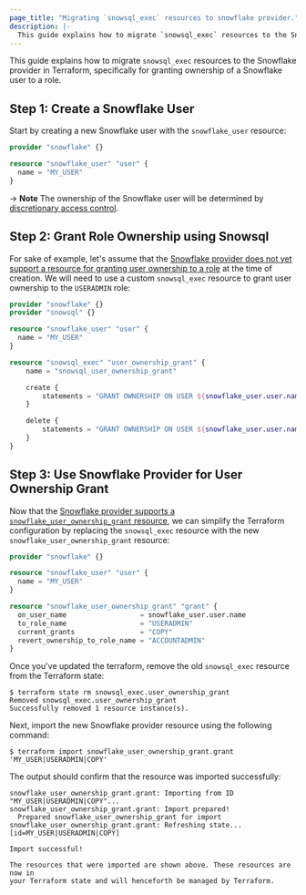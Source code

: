 ```yaml
---
page_title: "Migrating `snowsql_exec` resources to snowflake provider."
description: |-
  This guide explains how to migrate `snowsql_exec` resources to the Snowflake provider in Terraform.
---
```


This guide explains how to migrate `snowsql_exec` resources to the Snowflake provider in Terraform, specifically for granting ownership of a Snowflake user to a role.

## Step 1: Create a Snowflake User

Start by creating a new Snowflake user with the `snowflake_user` resource:

```terraform
provider "snowflake" {}

resource "snowflake_user" "user" {
  name = "MY_USER"
}
```

-> **Note** The ownership of the Snowflake user will be determined by [discretionary access control](https://docs.snowflake.com/en/user-guide/security-access-control-overview#access-control-framework).

## Step 2: Grant Role Ownership using Snowsql

For sake of example, let's assume that the [Snowflake provider does not yet support a resource for granting user ownership to a role](https://github.com/Snowflake-Labs/terraform-provider-snowflake/issues/956) at the time of creation. We will need to use a custom `snowsql_exec` resource to grant user ownership to the `USERADMIN` role:

```terraform
provider "snowflake" {}
provider "snowsql" {}

resource "snowflake_user" "user" {
  name = "MY_USER"
}

resource "snowsql_exec" "user_ownership_grant" {
    name = "snowsql_user_ownership_grant"

    create {
        statements = "GRANT OWNERSHIP ON USER ${snowflake_user.user.name} TO ROLE SYSADMIN COPY CURRENT GRANTS;"
    }

    delete {
        statements = "GRANT OWNERSHIP ON USER ${snowflake_user.user.name} TO ROLE ACCOUNTADMIN COPY CURRENT GRANTS;"
    }
}
```

## Step 3: Use Snowflake Provider for User Ownership Grant

Now that the [Snowflake provider supports a `snowflake_user_ownership_grant` resource](https://github.com/Snowflake-Labs/terraform-provider-snowflake/pull/969), we can simplify the Terraform configuration by replacing the `snowsql_exec` resource with the new `snowflake_user_ownership_grant` resource:


```terraform
provider "snowflake" {}

resource "snowflake_user" "user" {
  name = "MY_USER"
}

resource "snowflake_user_ownership_grant" "grant" {
  on_user_name                  = snowflake_user.user.name
  to_role_name                  = "USERADMIN"
  current_grants                = "COPY"
  revert_ownership_to_role_name = "ACCOUNTADMIN"
}
```

Once you've updated the terraform, remove the old `snowsql_exec` resource from the Terraform state:

```console
$ terraform state rm snowsql_exec.user_ownership_grant
Removed snowsql_exec.user_ownership_grant
Successfully removed 1 resource instance(s).
```

Next, import the new Snowflake provider resource using the following command:

```console
$ terraform import snowflake_user_ownership_grant.grant 'MY_USER|USERADMIN|COPY'
```

The output should confirm that the resource was imported successfully:

```
snowflake_user_ownership_grant.grant: Importing from ID "MY_USER|USERADMIN|COPY"...
snowflake_user_ownership_grant.grant: Import prepared!
  Prepared snowflake_user_ownership_grant for import
snowflake_user_ownership_grant.grant: Refreshing state... [id=MY_USER|USERADMIN|COPY]

Import successful!

The resources that were imported are shown above. These resources are now in
your Terraform state and will henceforth be managed by Terraform.
```